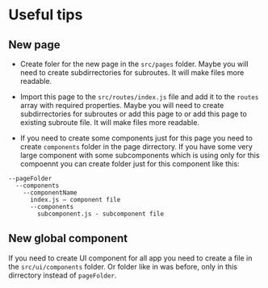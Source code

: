 # Useful tips
## New page
- Create foler for the new page in the `src/pages` folder. Maybe you will need to create subdirrectories for subroutes. It will make files more readable.

- Import this page to the `src/routes/index.js` file and add it to the `routes` array with required properties. Maybe you will need to create subdirrectories for subroutes or add this page to or add this page to existing subroute file. It will make files more readable.

- If you need to create some components just for this page you need to create `components` folder in the page dirrectory. If you have some very large component with some subcomponents which is using only for this compoennt you can create folder just for this component like this:
```
--pageFolder
  --components
    --componentName
      index.js – component file
      --components
        subcomponent.js - subcomponent file
```

## New global component
If you need to create UI component for all app you need to create a file in the `src/ui/components` folder. Or folder like in was before, only in this dirrectory instead of `pageFolder`.